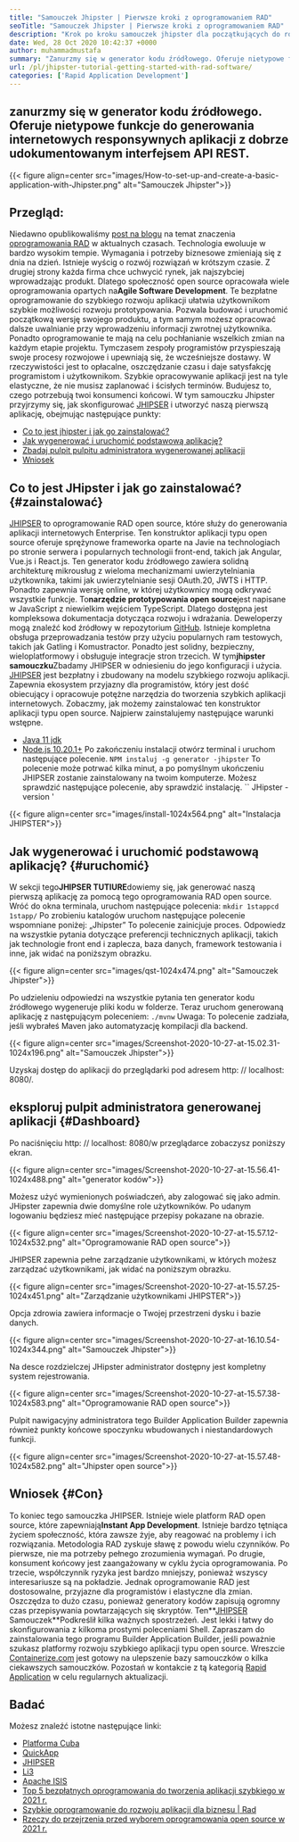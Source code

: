 ```yaml
---
title: "Samouczek Jhipster | Pierwsze kroki z oprogramowaniem RAD" 
seoTitle: "Samouczek Jhipster | Pierwsze kroki z oprogramowaniem RAD" 
description: "Krok po kroku samouczek jhipster dla początkujących do rozpoczęcia pracy. Postępuj zgodnie z tym artykułem, aby skonfigurować pierwszą aplikację z oprogramowaniem JHipster Rad open source." 
date: Wed, 28 Oct 2020 10:42:37 +0000
author: muhammadmustafa
summary: "Zanurzmy się w generator kodu źródłowego. Oferuje nietypowe funkcje do generowania internetowych responsywnych aplikacji z dobrze udokumentowanym interfejsem API REST." 
url: /pl/jhipster-tutorial-getting-started-with-rad-software/
categories: ['Rapid Application Development']
---
```


## zanurzmy się w generator kodu źródłowego. Oferuje nietypowe funkcje do generowania internetowych responsywnych aplikacji z dobrze udokumentowanym interfejsem API REST.

{{< figure align=center src="images/How-to-set-up-and-create-a-basic-application-with-Jhipster.png" alt="Samouczek Jhipster">}}


## Przegląd:
Niedawno opublikowaliśmy [post na blogu][1] na temat znaczenia [oprogramowania RAD][2] w aktualnych czasach. Technologia ewoluuje w bardzo wysokim tempie. Wymagania i potrzeby biznesowe zmieniają się z dnia na dzień. Istnieje wyścig o rozwój rozwiązań w krótszym czasie. Z drugiej strony każda firma chce uchwycić rynek, jak najszybciej wprowadzając produkt. Dlatego społeczność open source opracowała wiele oprogramowania opartych na**Agile Software Development**. Te bezpłatne oprogramowanie do szybkiego rozwoju aplikacji ułatwia użytkownikom szybkie możliwości rozwoju prototypowania. Pozwala budować i uruchomić początkową wersję swojego produktu, a tym samym możesz opracować dalsze uwalnianie przy wprowadzeniu informacji zwrotnej użytkownika. Ponadto oprogramowanie te mają na celu pochłanianie wszelkich zmian na każdym etapie projektu.
Tymczasem zespoły programistów przyspieszają swoje procesy rozwojowe i upewniają się, że wcześniejsze dostawy. W rzeczywistości jest to opłacalne, oszczędzanie czasu i daje satysfakcję programistom i użytkownikom. Szybkie opracowywanie aplikacji jest na tyle elastyczne, że nie musisz zaplanować i ścisłych terminów. Budujesz to, czego potrzebują twoi konsumenci końcowi. W tym samouczku Jhipster przyjrzymy się, jak skonfigurować [JHIPSER][3] i utworzyć naszą pierwszą aplikację, obejmując następujące punkty:
  * [Co to jest jhipster i jak go zainstalować?][4]
  * [Jak wygenerować i uruchomić podstawową aplikację?][5]
  * [Zbadaj pulpit pulpitu administratora wygenerowanej aplikacji][6]
  * [Wniosek][7]

## Co to jest JHipster i jak go zainstalować?   {#zainstalować}
[JHIPSER][3] to oprogramowanie RAD open source, które służy do generowania aplikacji internetowych Enterprise. Ten konstruktor aplikacji typu open source oferuje sprężynowe frameworka oparte na Javie na technologiach po stronie serwera i popularnych technologii front-end, takich jak Angular, Vue.js i React.js. Ten generator kodu źródłowego zawiera solidną architekturę mikrousług z wieloma mechanizmami uwierzytelniania użytkownika, takimi jak uwierzytelnianie sesji OAuth.20, JWTS i HTTP. Ponadto zapewnia wersję online, w której użytkownicy mogą odkrywać wszystkie funkcje. To**narzędzie prototypowania open source**jest napisane w JavaScript z niewielkim wejściem TypeScript. Dlatego dostępna jest kompleksowa dokumentacja dotycząca rozwoju i wdrażania. Deweloperzy mogą znaleźć kod źródłowy w repozytorium [GitHub][8]. Istnieje kompletna obsługa przeprowadzania testów przy użyciu popularnych ram testowych, takich jak Gatling i Komustractor. Ponadto jest solidny, bezpieczny, wieloplatformowy i obsługuje integracje stron trzecich.
W tym**jhipster samouczku**Zbadamy JHIPSER w odniesieniu do jego konfiguracji i użycia. [JHIPSER][3] jest bezpłatny i zbudowany na modelu szybkiego rozwoju aplikacji. Zapewnia ekosystem przyjazny dla programistów, który jest dość obiecujący i opracowuje potężne narzędzia do tworzenia szybkich aplikacji internetowych.
Zobaczmy, jak możemy zainstalować ten konstruktor aplikacji typu open source. Najpierw zainstalujemy następujące warunki wstępne.
  * [Java 11 jdk][9]
  * [Node.js 10.20.1+][10]
Po zakończeniu instalacji otwórz terminal i uruchom następujące polecenie.
`NPM instaluj -g generator -jhipster`
To polecenie może potrwać kilka minut, a po pomyślnym ukończeniu JHIPSER zostanie zainstalowany na twoim komputerze.
Możesz sprawdzić następujące polecenie, aby sprawdzić instalację.
`` JHipster -version '

{{< figure align=center src="images/install-1024x564.png" alt="Instalacja JHIPSTER">}}


## Jak wygenerować i uruchomić podstawową aplikację?   {#uruchomić}
W sekcji tego**JHIPSER TUTIURE**dowiemy się, jak generować naszą pierwszą aplikację za pomocą tego oprogramowania RAD open source.
Wróć do okna terminala, uruchom następujące polecenia:
`mkdir 1stappcd 1stapp/`
Po zrobieniu katalogów uruchom następujące polecenie wspomniane poniżej:
„Jhipster”
To polecenie zainicjuje proces. Odpowiedz na wszystkie pytania dotyczące preferencji technicznych aplikacji, takich jak technologie front end i zaplecza, baza danych, framework testowania i inne, jak widać na poniższym obrazku.

{{< figure align=center src="images/qst-1024x474.png" alt="Samouczek Jhipster">}}

Po udzieleniu odpowiedzi na wszystkie pytania ten generator kodu źródłowego wygeneruje pliki kodu w folderze.
Teraz uruchom generowaną aplikację z następującym poleceniem:
`./mvnw`
Uwaga: To polecenie zadziała, jeśli wybrałeś Maven jako automatyzację kompilacji dla backend.

{{< figure align=center src="images/Screenshot-2020-10-27-at-15.02.31-1024x196.png" alt="Samouczek Jhipster">}}

Uzyskaj dostęp do aplikacji do przeglądarki pod adresem http: // localhost: 8080/.

## eksploruj pulpit administratora generowanej aplikacji   {#Dashboard}
Po naciśnięciu http: // localhost: 8080/w przeglądarce zobaczysz poniższy ekran.

{{< figure align=center src="images/Screenshot-2020-10-27-at-15.56.41-1024x488.png" alt="generator kodów">}}

Możesz użyć wymienionych poświadczeń, aby zalogować się jako admin. JHipster zapewnia dwie domyślne role użytkowników. Po udanym logowaniu będziesz mieć następujące przepisy pokazane na obrazie.

{{< figure align=center src="images/Screenshot-2020-10-27-at-15.57.12-1024x532.png" alt="Oprogramowanie RAD open source">}}

JHIPSER zapewnia pełne zarządzanie użytkownikami, w których możesz zarządzać użytkownikami, jak widać na poniższym obrazku.

{{< figure align=center src="images/Screenshot-2020-10-27-at-15.57.25-1024x451.png" alt="Zarządzanie użytkownikami JHIPSTER">}}

Opcja zdrowia zawiera informacje o Twojej przestrzeni dysku i bazie danych.

{{< figure align=center src="images/Screenshot-2020-10-27-at-16.10.54-1024x344.png" alt="Samouczek Jhipster">}}

Na desce rozdzielczej JHipster administrator dostępny jest kompletny system rejestrowania.

{{< figure align=center src="images/Screenshot-2020-10-27-at-15.57.38-1024x583.png" alt="Oprogramowanie RAD open source">}}

Pulpit nawigacyjny administratora tego Builder Application Builder zapewnia również punkty końcowe spoczynku wbudowanych i niestandardowych funkcji.

{{< figure align=center src="images/Screenshot-2020-10-27-at-15.57.48-1024x582.png" alt="Jhipster open source">}}


## Wniosek   {#Con}
To koniec tego samouczka JHIPSER. Istnieje wiele platform RAD open source, które zapewniają**Instant App Development**. Istnieje bardzo tętniąca życiem społeczność, która zawsze żyje, aby reagować na problemy i ich rozwiązania. Metodologia RAD zyskuje sławę z powodu wielu czynników. Po pierwsze, nie ma potrzeby pełnego zrozumienia wymagań. Po drugie, konsument końcowy jest zaangażowany w cyklu życia oprogramowania. Po trzecie, współczynnik ryzyka jest bardzo mniejszy, ponieważ wszyscy interesariusze są na pokładzie. Jednak oprogramowanie RAD jest dostosowalne, przyjazne dla programistów i elastyczne dla zmian. Oszczędza to dużo czasu, ponieważ generatory kodów zapisują ogromny czas przepisywania powtarzających się skryptów. Ten**[JHIPSER][3] Samouczek**Podkreślił kilka ważnych spostrzeżeń. Jest lekki i łatwy do skonfigurowania z kilkoma prostymi poleceniami Shell.
Zapraszam do zainstalowania tego programu Builder Application Builder, jeśli poważnie szukasz platformy rozwoju szybkiego aplikacji typu open source. Wreszcie [Containerize.com][11] jest gotowy na ulepszenie bazy samouczków o kilka ciekawszych samouczków. Pozostań w kontakcie z tą kategorią [Rapid Application][2] w celu regularnych aktualizacji.

## Badać
Możesz znaleźć istotne następujące linki:
  * [Platforma Cuba][12]
  * [QuickApp][13]
  * [JHIPSER][3]
  * [Li3][14]
  * [Apache ISIS][15]
  * [Top 5 bezpłatnych oprogramowania do tworzenia aplikacji szybkiego w 2021 r.][16]
  * [Szybkie oprogramowanie do rozwoju aplikacji dla biznesu | Rad][17]
  * [Rzeczy do przejrzenia przed wyborem oprogramowania open source w 2021 r.][18]

  
[1]: https://blog.containerize.com/2020/10/23/how-rad-software-can-help-you-to-grow-business-to-next-level/
[2]: https://products.containerize.com/rad
[3]: https://products.containerize.com/rad/jhipster
[4]: #install
[5]: #run
[6]: #dashboard
[7]: #con
[8]: https://github.com/jhipster/generator-jhipster
[9]: https://www.oracle.com/java/technologies/javase-jdk11-downloads.html
[10]: https://nodejs.org/en/
[11]: https://www.containerize.com/
[12]: https://products.containerize.com/rad/cuba
[13]: https://products.containerize.com/rad/quickapp
[14]: https://products.containerize.com/rad/li3
[15]: https://products.containerize.com/rad/apache-isis
[16]: https://blog.containerize.com/rapid-application-development/top-5-free-rapid-application-development-software-in-2021/
[17]: https://blog.containerize.com/rapid-application-development/rapid-application-development-software-for-business-rad/
[18]: https://blog.containerize.com/cmdb-software/things-to-review-before-opting-open-source-software-in-2021/
